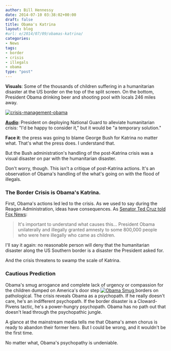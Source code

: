```yaml
---
author: Bill Hennessy
date: 2014-07-10 03:38:02+00:00
draft: false
title: Obama's Katrina
layout: blog
#url: e/2014/07/09/obamas-katrina/
categories:
- News
tags:
- border
- crisis
- illegals
- obama
type: "post"
---
```


**Visuals**: Some of the thousands of children suffering in a humanitarian disaster at the US border on the top of the split screen. On the bottom, President Obama drinking beer and shooting pool with locals 246 miles away.

[![crisis-management-obama](https://hennessysview.com/wp-content/uploads/2014/07/crisis-management-obama.png)
](https://hennessysview.com/2014/07/09/obamas-katrina/crisis-management-obama/#main)

[**Audio**](https://www.breitbart.com/Big-Government/2014/07/09/Obama-Happy-to-Consider-Deploying-National-Guard-to-Border): President on deploying National Guard to alleviate humanitarian crisis: "I'd be happy to consider it," but it would be "a temporary solution."

**Face it**: the press was going to blame George Bush for Katrina no matter what. That's what the press does. I understand that.

But the Bush administration's handling of the post-Katrina crisis was a visual disaster on par with the humanitarian disaster.

Don't worry, though. This isn't a critique of post-Katrina actions. It's an observation of Obama's handling of the what's going on with the flood of illegals.



### The Border Crisis is Obama's Katrina.



First, Obama's actions led led to the crisis. As we used to say during the Reagan Administration, ideas have consequences. As [Senator Ted Cruz told Fox News](https://www.breitbart.com/Breitbart-Texas/2014/06/12/Cruz-on-Fox-Border-Crisis-for-Kids-a-Result-of-Obama-Message):



> It's important to understand what causes this… President Obama unilaterally and illegally granted amnesty to some 800,000 people who were here illegally who came as children.



I'll say it again: no reasonable person will deny that the humanitarian disaster along the US Southern border is a disaster the President asked for.

And the crisis threatens to swamp the scale of Katrina.



### Cautious Prediction



Obama's smug arrogance and complete lack of urgency or compassion for the children dumped on America's door step [![Obama Smug](https://hennessysview.com/wp-content/uploads/2014/07/Obama-Smug-300x200.jpg)
](https://hennessysview.com/2014/07/09/obamas-katrina/obama-smug/#main)borders on pathological. The crisis reveals Obama as a psychopath. If he really doesn't care, he's an indifferent psychopath. If the border disaster is a Cloward-Pivens tactic, he's a power-hungry psychopath. Obama has no path out that doesn't lead through the psychopathic jungle.

A glance at the mainstream media tells me that Obama's amen chorus is ready to abandon their former hero. But I could be wrong, and it wouldn't be the first time.

No matter what, Obama's psychopathy is undeniable.
